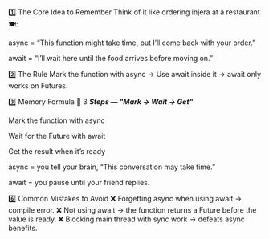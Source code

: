 1️⃣ The Core Idea to Remember
Think of it like ordering injera at a restaurant 🍽️:

async = “This function might take time, but I’ll come back with your order.”

await = “I’ll wait here until the food arrives before moving on.”

2️⃣ The Rule
Mark the function with async → Use await inside it → await only works on Futures.

3️⃣ Memory Formula
📌 3 ***Steps — "Mark → Wait → Get"***

Mark the function with async

Wait for the Future with await

Get the result when it’s ready


async = you tell your brain, “This conversation may take time.”

await = you pause until your friend replies.

6️⃣ Common Mistakes to Avoid
❌ Forgetting async when using await → compile error.
❌ Not using await → the function returns a Future before the value is ready.
❌ Blocking main thread with sync work → defeats async benefits.
